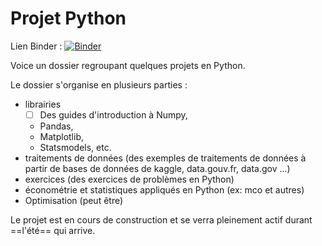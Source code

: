# Projet Python

Lien Binder : 
[![Binder](https://mybinder.org/badge_logo.svg)](https://mybinder.org/v2/gh/Raibaru-designer/Projet_Python/HEAD)

Voice un dossier regroupant quelques projets en Python.

Le dossier s'organise en plusieurs parties :

* librairies
  * [ ] Des guides d'introduction à Numpy,
  * Pandas,
  * Matplotlib,
  * Statsmodels, etc.
* traitements de données (des exemples de traitements de données à partir de bases de données de kaggle, data.gouv.fr, data.gov ...)
* exercices (des exercices de problèmes en Python)
* économétrie et statistiques appliqués en Python (ex: mco et autres)
* Optimisation (peut être)

Le projet est en cours de construction et se verra pleinement actif durant ==l'été== qui arrive.
